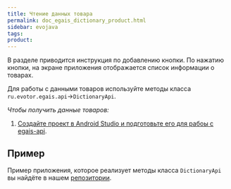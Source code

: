 ```yaml
---
title: Чтение данных товара
permalink: doc_egais_dictionary_product.html
sidebar: evojava
tags:
product:
---
```


В разделе приводится инструкция по добавлению кнопки. По нажатию кнопки, на экране приложения отображается список информации о товарах.

Для работы с данными товаров используйте методы класса `ru.evotor.egais.api`→`DictionaryApi`.

*Чтобы получить данные товаров:*

1. [Создайте проект в Android Studio и подготовьте его для рабоы с egais-api](./doc_egais_project_creation.html).

## Пример

Пример приложения, которое реализует методы класса `DictionaryApi` вы найдёте в нашем [репозитории](https://github.com/Lytkini/EgaisAPIProductExample).
